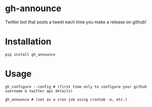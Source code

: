 # gh-announce
Twitter bot that posts a tweet each time you make a release on github!

# Installation

	pip install gh_announce

# Usage

	gh_configure --config # (first time only to configure your github username & twitter api details)
	
	gh_announce # (set as a cron job using crontab -e, etc.)